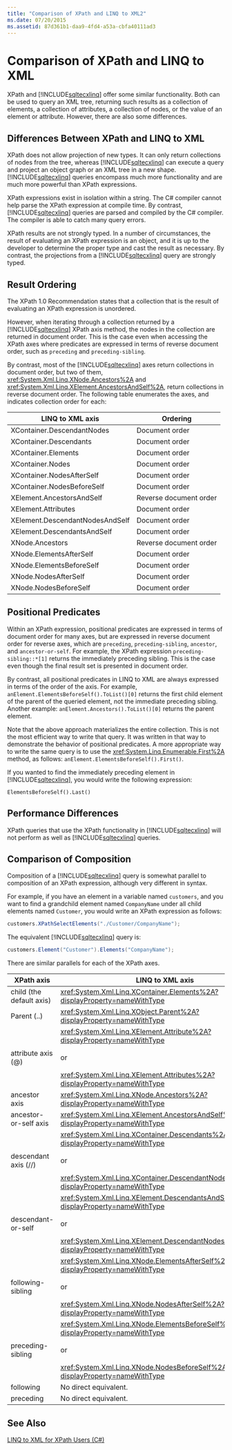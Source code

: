 ```yaml
---
title: "Comparison of XPath and LINQ to XML2"
ms.date: 07/20/2015
ms.assetid: 87d361b1-daa9-4fd4-a53a-cbfa40111ad3
---
```

# Comparison of XPath and LINQ to XML
XPath and [!INCLUDE[sqltecxlinq](~/includes/sqltecxlinq-md.md)] offer some similar functionality. Both can be used to query an XML tree, returning such results as a collection of elements, a collection of attributes, a collection of nodes, or the value of an element or attribute. However, there are also some differences.  

## Differences Between XPath and LINQ to XML  
 XPath does not allow projection of new types. It can only return collections of nodes from the tree, whereas [!INCLUDE[sqltecxlinq](~/includes/sqltecxlinq-md.md)] can execute a query and project an object graph or an XML tree in a new shape. [!INCLUDE[sqltecxlinq](~/includes/sqltecxlinq-md.md)] queries encompass much more functionality and are much more powerful than XPath expressions.  

 XPath expressions exist in isolation within a string. The C# compiler cannot help parse the XPath expression at compile time. By contrast, [!INCLUDE[sqltecxlinq](~/includes/sqltecxlinq-md.md)] queries are parsed and compiled by the C# compiler. The compiler is able to catch many query errors.  

 XPath results are not strongly typed. In a number of circumstances, the result of evaluating an XPath expression is an object, and it is up to the developer to determine the proper type and cast the result as necessary. By contrast, the projections from a [!INCLUDE[sqltecxlinq](~/includes/sqltecxlinq-md.md)] query are strongly typed.  

## Result Ordering  
 The XPath 1.0 Recommendation states that a collection that is the result of evaluating an XPath expression is unordered.  

 However, when iterating through a collection returned by a [!INCLUDE[sqltecxlinq](~/includes/sqltecxlinq-md.md)] XPath axis method, the nodes in the collection are returned in document order. This is the case even when accessing the XPath axes where predicates are expressed in terms of reverse document order, such as `preceding` and `preceding-sibling`.  

 By contrast, most of the [!INCLUDE[sqltecxlinq](~/includes/sqltecxlinq-md.md)] axes return collections in document order, but two of them, <xref:System.Xml.Linq.XNode.Ancestors%2A> and <xref:System.Xml.Linq.XElement.AncestorsAndSelf%2A>, return collections in reverse document order. The following table enumerates the axes, and indicates collection order for each:  


|LINQ to XML axis|Ordering|  
|----------------------|--------------|  
|XContainer.DescendantNodes|Document order|  
|XContainer.Descendants|Document order|  
|XContainer.Elements|Document order|  
|XContainer.Nodes|Document order|  
|XContainer.NodesAfterSelf|Document order|  
|XContainer.NodesBeforeSelf|Document order|  
|XElement.AncestorsAndSelf|Reverse document order|  
|XElement.Attributes|Document order|  
|XElement.DescendantNodesAndSelf|Document order|  
|XElement.DescendantsAndSelf|Document order|  
|XNode.Ancestors|Reverse document order|  
|XNode.ElementsAfterSelf|Document order|  
|XNode.ElementsBeforeSelf|Document order|  
|XNode.NodesAfterSelf|Document order|  
|XNode.NodesBeforeSelf|Document order|  

## Positional Predicates  
 Within an XPath expression, positional predicates are expressed in terms of document order for many axes, but are expressed in reverse document order for reverse axes, which are `preceding`, `preceding-sibling`, `ancestor`, and `ancestor-or-self`. For example, the XPath expression `preceding-sibling::*[1]` returns the immediately preceding sibling. This is the case even though the final result set is presented in document order.  

 By contrast, all positional predicates in LINQ to XML are always expressed in terms of the order of the axis. For example, `anElement.ElementsBeforeSelf().ToList()[0]` returns the first child element of the parent of the queried element, not the immediate preceding sibling. Another example: `anElement.Ancestors().ToList()[0]` returns the parent element.  

 Note that the above approach materializes the entire collection. This is not the most efficient way to write that query. It was written in that way to demonstrate the behavior of positional predicates. A more appropriate way to write the same query is to use the <xref:System.Linq.Enumerable.First%2A> method, as follows: `anElement.ElementsBeforeSelf().First()`.  

 If you wanted to find the immediately preceding element in [!INCLUDE[sqltecxlinq](~/includes/sqltecxlinq-md.md)], you would write the following expression:  

 `ElementsBeforeSelf().Last()`  

## Performance Differences  
 XPath queries that use the XPath functionality in [!INCLUDE[sqltecxlinq](~/includes/sqltecxlinq-md.md)] will not perform as well as [!INCLUDE[sqltecxlinq](~/includes/sqltecxlinq-md.md)] queries.  

## Comparison of Composition  
 Composition of a [!INCLUDE[sqltecxlinq](~/includes/sqltecxlinq-md.md)] query is somewhat parallel to composition of an XPath expression, although very different in syntax.  

 For example, if you have an element in a variable named `customers`, and you want to find a grandchild element named `CompanyName` under all child elements named `Customer`, you would write an XPath expression as follows:  

```csharp  
customers.XPathSelectElements("./Customer/CompanyName");  
```  

 The equivalent [!INCLUDE[sqltecxlinq](~/includes/sqltecxlinq-md.md)] query is:  

```csharp  
customers.Element("Customer").Elements("CompanyName");  
```  

 There are similar parallels for each of the XPath axes.  


|XPath axis|LINQ to XML axis|  
|----------------|----------------------|  
|child (the default axis)|<xref:System.Xml.Linq.XContainer.Elements%2A?displayProperty=nameWithType>|  
|Parent (..)|<xref:System.Xml.Linq.XObject.Parent%2A?displayProperty=nameWithType>|  
|attribute axis (@)|<xref:System.Xml.Linq.XElement.Attribute%2A?displayProperty=nameWithType><br /><br /> or<br /><br /> <xref:System.Xml.Linq.XElement.Attributes%2A?displayProperty=nameWithType>|  
|ancestor axis|<xref:System.Xml.Linq.XNode.Ancestors%2A?displayProperty=nameWithType>|  
|ancestor-or-self axis|<xref:System.Xml.Linq.XElement.AncestorsAndSelf%2A?displayProperty=nameWithType>|  
|descendant axis (//)|<xref:System.Xml.Linq.XContainer.Descendants%2A?displayProperty=nameWithType><br /><br /> or<br /><br /> <xref:System.Xml.Linq.XContainer.DescendantNodes%2A?displayProperty=nameWithType>|  
|descendant-or-self|<xref:System.Xml.Linq.XElement.DescendantsAndSelf%2A?displayProperty=nameWithType><br /><br /> or<br /><br /> <xref:System.Xml.Linq.XElement.DescendantNodesAndSelf%2A?displayProperty=nameWithType>|  
|following-sibling|<xref:System.Xml.Linq.XNode.ElementsAfterSelf%2A?displayProperty=nameWithType><br /><br /> or<br /><br /> <xref:System.Xml.Linq.XNode.NodesAfterSelf%2A?displayProperty=nameWithType>|  
|preceding-sibling|<xref:System.Xml.Linq.XNode.ElementsBeforeSelf%2A?displayProperty=nameWithType><br /><br /> or<br /><br /> <xref:System.Xml.Linq.XNode.NodesBeforeSelf%2A?displayProperty=nameWithType>|  
|following|No direct equivalent.|  
|preceding|No direct equivalent.|  

## See Also  
 [LINQ to XML for XPath Users (C#)](../../../../csharp/programming-guide/concepts/linq/linq-to-xml-for-xpath-users.md)
